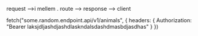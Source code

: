 
request -->i mellem . route --> response --> client

fetch("some.random.endpoint.api/v1/animals", {
    headers: {
        Authorization: "Bearer laksjdljashdjashdlaskndalsdashdmasbdjasdhas"
    }
})
